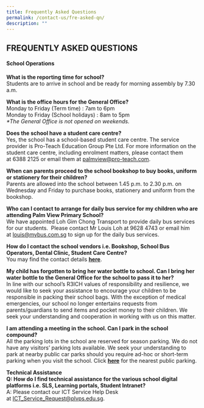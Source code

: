 ```yaml
---
title: Frequently Asked Questions
permalink: /contact-us/fre-asked-qn/
description: ""
---
```

## FREQUENTLY ASKED QUESTIONS

#### School Operations

**What is the reporting time for school?** <br>
Students are to arrive in school and be ready for morning assembly by 7.30 a.m.

**What is the office hours for the General Office?** <br>
Monday to Friday (Term time) : 7am to 6pm <br>
Monday to Friday (School holidays) : 8am to 5pm  <br>
_\*The General Office is not opened on weekends._

**Does the school have a student care centre?**   <br>
Yes, the school has a school-based student care centre. The service provider is Pro-Teach Education Group Pte Ltd. For more information on the student care centre, including enrolment matters, please contact them at 6388 2125 or email them at [palmview@pro-teach.com](mailto:palmview@pro-teach.com).   
  
**When can parents proceed to the school bookshop to buy books, uniform or stationery for their children?**   <br>
Parents are allowed into the school between 1.45 p.m. to 2.30 p.m. on Wednesday and Friday to purchase books, stationery and uniform from the bookshop.

**Who can I contact to arrange for daily bus service for my children who are attending Palm View Primary School?**   <br>
We have appointed Loh Gim Chong Transport to provide daily bus services for our students.  Please contact Mr Louis Loh at 9628 4743 or email him at [louis@mybus.com.sg](mailto:louis@mybus.com.sg) to sign up for the daily bus services.   
  
**How do I contact the school vendors i.e. Bookshop, School Bus Operators, Dental Clinic, Student Care Centre?** <br>
You may find the contact details **[here](/for-parents/service-providers/)**.

**My child has forgotten to bring her water bottle to school. Can I bring her water bottle to the General Office for the school to pass it to her?**   <br>
In line with our school’s R3ICH values of responsibility and resilience, we would like to seek your assistance to encourage your children to be responsible in packing their school bags. With the exception of medical emergencies, our school no longer entertains requests from parents/guardians to send items and pocket money to their children. We seek your understanding and cooperation in working with us on this matter.

**I am attending a meeting in the school. Can I park in the school compound?**   <br>
All the parking lots in the school are reserved for season parking. We do not have any visitors’ parking lots available. We seek your understanding to park at nearby public car parks should you require ad-hoc or short-term parking when you visit the school. Click **[here](/for-parents/pearking-facilities-near-school/)** for the nearest public parking.

**Technical Assistance**<br>
**Q: How do I find technical assistance for the various school digital platforms i.e. SLS, Learning portals, Student Intranet?** <br>
A: Please contact our ICT Service Help Desk at [ICT\_Service\_Request@plvps.edu.sg](mailto:ICT\_Service\_Request@plvps.edu.sg).